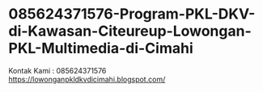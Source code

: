 # 085624371576-Program-PKL-DKV-di-Kawasan-Citeureup-Lowongan-PKL-Multimedia-di-Cimahi
Kontak Kami : 085624371576  https://lowonganpkldkvdicimahi.blogspot.com/
